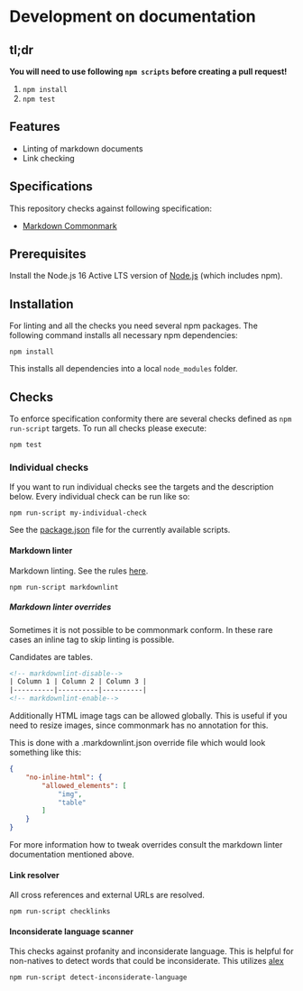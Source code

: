 # Development on documentation

## tl;dr

**You will need to use following `npm scripts` before creating a pull request!**

1. `npm install`
2. `npm test`

## Features

* Linting of markdown documents
* Link checking

## Specifications

This repository checks against following specification:

* [Markdown Commonmark](https://spec.commonmark.org/)

## Prerequisites

Install the Node.js 16 Active LTS version of [Node.js](https://nodejs.org/en/) (which includes npm).

## Installation

For linting and all the checks you need several npm packages. The following command installs all necessary npm dependencies:

```shell
npm install
```

This installs all dependencies into a local `node_modules` folder.

## Checks

To enforce specification conformity there are several checks defined as `npm run-script` targets. To run all checks please execute:

```shell
npm test
```

### Individual checks

If you want to run individual checks see the targets and the description below.
Every individual check can be run like so:

```shell
npm run-script my-individual-check
```

See the [package.json](package.json) file for the currently available scripts.

#### Markdown linter

Markdown linting. See the rules [here](https://github.com/DavidAnson/markdownlint).

```shell
npm run-script markdownlint
```

##### Markdown linter overrides

Sometimes it is not possible to be commonmark conform. In these rare cases an inline tag to skip linting is possible.

Candidates are tables.

```html
<!-- markdownlint-disable-->
| Column 1 | Column 2 | Column 3 |
|----------|----------|----------|
<!-- markdownlint-enable-->
```

Additionally HTML image tags can be allowed globally. This is useful if you need
to resize images, since commonmark has no annotation for this.

This is done with a .markdownlint.json override file which would look something
like this:

```json
{
    "no-inline-html": {
        "allowed_elements": [
            "img",
            "table"
        ]
    }
}
```

For more information how to tweak overrides consult the markdown linter
documentation mentioned above.

#### Link resolver

All cross references and external URLs are resolved.

```shell
npm run-script checklinks
```

#### Inconsiderate language scanner

This checks against profanity and inconsiderate language. This is helpful for
non-natives to detect words that could be inconsiderate. This utilizes [alex](https://github.com/get-alex/alex)

```shell
npm run-script detect-inconsiderate-language
```
